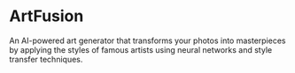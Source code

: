 # ArtFusion
An AI-powered art generator that transforms your photos into masterpieces by applying the styles of famous artists using neural networks and style transfer techniques.
